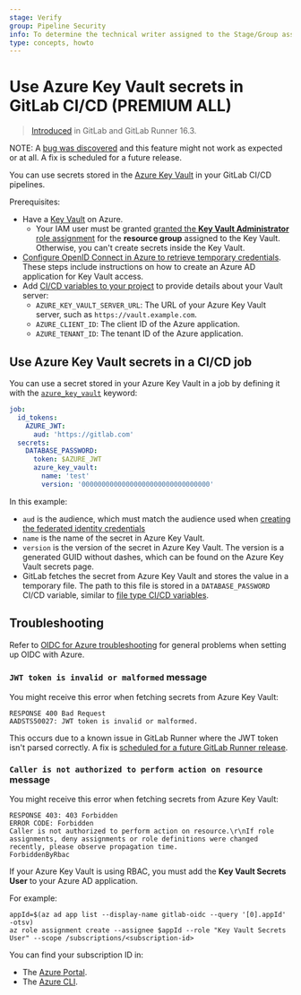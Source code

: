 ```yaml
---
stage: Verify
group: Pipeline Security
info: To determine the technical writer assigned to the Stage/Group associated with this page, see https://about.gitlab.com/handbook/product/ux/technical-writing/#assignments
type: concepts, howto
---
```


# Use Azure Key Vault secrets in GitLab CI/CD **(PREMIUM ALL)**

> [Introduced](https://gitlab.com/gitlab-org/gitlab/-/issues/271271) in GitLab and GitLab Runner 16.3.

NOTE:
A [bug was discovered](https://gitlab.com/gitlab-org/gitlab/-/issues/424746) and this feature might not work as expected or at all. A fix is scheduled for a future release.

You can use secrets stored in the [Azure Key Vault](https://azure.microsoft.com/en-us/products/key-vault/)
in your GitLab CI/CD pipelines.

Prerequisites:

- Have a [Key Vault](https://learn.microsoft.com/en-us/azure/key-vault/general/quick-create-portal) on Azure.
  - Your IAM user must be granted [granted the **Key Vault Administrator** role assignment](https://learn.microsoft.com/en-us/azure/role-based-access-control/quickstart-assign-role-user-portal#grant-access)
    for the **resource group** assigned to the Key Vault. Otherwise, you can't create secrets inside the Key Vault.
- [Configure OpenID Connect in Azure to retrieve temporary credentials](../../ci/cloud_services/azure/index.md). These
  steps include instructions on how to create an Azure AD application for Key Vault access.
- Add [CI/CD variables to your project](../variables/index.md#for-a-project) to provide details about your Vault server:
  - `AZURE_KEY_VAULT_SERVER_URL`: The URL of your Azure Key Vault server, such as `https://vault.example.com`.
  - `AZURE_CLIENT_ID`: The client ID of the Azure application.
  - `AZURE_TENANT_ID`: The tenant ID of the Azure application.

## Use Azure Key Vault secrets in a CI/CD job

You can use a secret stored in your Azure Key Vault in a job by defining it with the
[`azure_key_vault`](../yaml/index.md#secretsazure_key_vault) keyword:

```yaml
job:
  id_tokens:
    AZURE_JWT:
      aud: 'https://gitlab.com'
  secrets:
    DATABASE_PASSWORD:
      token: $AZURE_JWT
      azure_key_vault:
        name: 'test'
        version: '00000000000000000000000000000000'
```

In this example:

- `aud` is the audience, which must match the audience used when [creating the federated identity credentials](../../ci/cloud_services/azure/index.md#create-azure-ad-federated-identity-credentials)
- `name` is the name of the secret in Azure Key Vault.
- `version` is the version of the secret in Azure Key Vault. The version is a generated
  GUID without dashes, which can be found on the Azure Key Vault secrets page.
- GitLab fetches the secret from Azure Key Vault and stores the value in a temporary file.
  The path to this file is stored in a `DATABASE_PASSWORD` CI/CD variable, similar to
  [file type CI/CD variables](../variables/index.md#use-file-type-cicd-variables).

## Troubleshooting

Refer to [OIDC for Azure troubleshooting](../../ci/cloud_services/azure/index.md#troubleshooting) for general
problems when setting up OIDC with Azure.

### `JWT token is invalid or malformed` message

You might receive this error when fetching secrets from Azure Key Vault:

```plaintext
RESPONSE 400 Bad Request
AADSTS50027: JWT token is invalid or malformed.
```

This occurs due to a known issue in GitLab Runner where the JWT token isn't parsed correctly.
A fix is [scheduled for a future GitLab Runner release](https://gitlab.com/gitlab-org/gitlab/-/issues/424746).

### `Caller is not authorized to perform action on resource` message

You might receive this error when fetching secrets from Azure Key Vault:

```plaintext
RESPONSE 403: 403 Forbidden
ERROR CODE: Forbidden
Caller is not authorized to perform action on resource.\r\nIf role assignments, deny assignments or role definitions were changed recently, please observe propagation time.
ForbiddenByRbac
```

If your Azure Key Vault is using RBAC, you must add the **Key Vault Secrets User** to your Azure AD
application.

For example:

```shell
appId=$(az ad app list --display-name gitlab-oidc --query '[0].appId' -otsv)
az role assignment create --assignee $appId --role "Key Vault Secrets User" --scope /subscriptions/<subscription-id>
```

You can find your subscription ID in:

- The [Azure Portal](https://learn.microsoft.com/en-us/azure/azure-portal/get-subscription-tenant-id#find-your-azure-subscription).
- The [Azure CLI](https://learn.microsoft.com/en-us/cli/azure/manage-azure-subscriptions-azure-cli#get-the-active-subscription).
